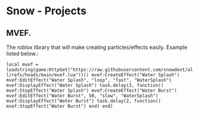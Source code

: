 # Snow  - Projects

## MVEF.

The roblox library that will make creating particles/effects easily. Example listed below.:


``local mvef = loadstring(game:HttpGet("https://raw.githubusercontent.com/snowdevt/all/refs/heads/main/mvef.lua"))()
mvef:CreateEffect("Water Splash")
mvef:EditEffect("Water Splash", "loop", "fast", "WaterSplash")
mvef:DisplayEffect("Water Splash")
task.delay(3, function()
    mvef:StopEffect("Water Splash")
    mvef:CreateEffect("Water Burst")
    mvef:EditEffect("Water Burst", 50, "slow", "WaterSplash")
    mvef:DisplayEffect("Water Burst")
    task.delay(2, function()
        mvef:StopEffect("Water Burst")
    end)
end)``
